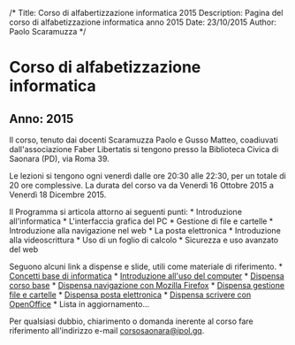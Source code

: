 /*
Title: Corso di alfabertizzazione informatica 2015
Description: Pagina del corso di alfabetizzazione informatica anno 2015
Date: 23/10/2015
Author: Paolo Scaramuzza
*/
# Corso di alfabetizzazione informatica
## Anno: 2015
Il corso, tenuto dai docenti Scaramuzza Paolo e Gusso Matteo, coadiuvati
dall'associazione Faber Libertatis si tengono presso la Biblioteca Civica di
Saonara (PD), via Roma 39.

Le lezioni si tengono ogni venerdì dalle ore 20:30 alle 22:30, per un totale di
20 ore complessive. La durata del corso va da Venerdì 16 Ottobre 2015 a Venerdì
18 Dicembre 2015.

Il Programma si articola attorno ai seguenti punti:
	* Introduzione all'informatica
	* L'interfaccia grafica del PC
	* Gestione di file e cartelle
	* Introduzione alla navigazione nel web
	* La posta elettronica
	* Introduzione alla videoscrittura
	* Uso di un foglio di calcolo
	* Sicurezza e uso avanzato del web

Seguono alcuni link a dispense e slide, utili come materiale di riferimento.
	* [Concetti base di informatica](/content-sample/articles/saonara15/info_base.pdf)
	* [Introduzione all'uso del computer](/content-sample/articles/saonara15/intro_pc.pdf)
	* [Dispensa corso base](/content-sample/articles/saonara15/dispensa.pdf)
	* [Dispensa navigazione con Mozilla Firefox](/content-sample/articles/saonara15/dispensa_firefox.pdf)
	* [Dispensa gestione file e cartelle](/content-sample/articles/saonara15/dispensa_cartelle.pdf)
	* [Dispensa posta elettronica](/content-sample/articles/saonara15/posta_elettronica.pdf)
	* [Dispensa scrivere con OpenOffice](/content-sample/articles/saonara15/scrivere_con_openoffice.pdf)
	* Lista in aggiornamento...

Per qualsiasi dubbio, chiarimento o domanda inerente al corso fare riferimento
all'indirizzo e-mail [corsosaonara@ipol.gq](mailto:corsosaonara@ipol.gq).
